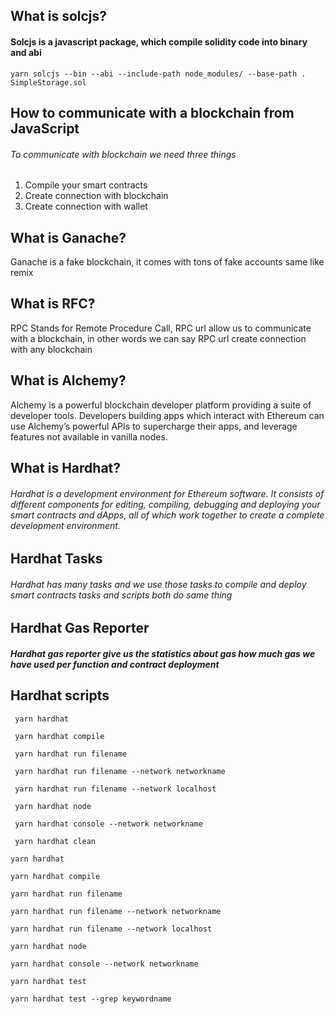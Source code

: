 ## What is solcjs?
#### Solcjs is a javascript package, which compile solidity code into binary and abi
```shell 
yarn solcjs --bin --abi --include-path node_modules/ --base-path . SimpleStorage.sol
```
## How to communicate with a blockchain from JavaScript
###### To communicate with blockchain we need three things
 1. Compile your smart contracts
2. Create connection with blockchain
3. Create connection with wallet
## What is Ganache?
<summary>Ganache is a fake blockchain, it comes with tons of fake accounts same like remix</summary>

## What is RFC?
<summary>RPC Stands for Remote Procedure Call, RPC url allow us to communicate with a blockchain, in other words we can say RPC url create connection with any blockchain
</summary>

## What is Alchemy?
<summary> Alchemy is a powerful blockchain developer platform providing a suite of developer tools. Developers building apps which interact with Ethereum can use Alchemy’s powerful APIs to supercharge their apps, and leverage features not available in vanilla nodes.</summary>

## What is Hardhat?
###### Hardhat is a development environment for Ethereum software. It consists of different components for editing, compiling, debugging and deploying your smart contracts and dApps, all of which work together to create a complete development environment.

## Hardhat Tasks
###### Hardhat has many tasks and we use those tasks to compile and deploy smart contracts tasks and scripts both do same thing 
## Hardhat Gas Reporter
##### Hardhat gas reporter give us the statistics about gas how much gas we have used per function and contract deployment
## Hardhat scripts
```shell
 yarn hardhat 
 ```
```shell
 yarn hardhat compile 
 ```
```shell
 yarn hardhat run filename 
 ```
```shell
 yarn hardhat run filename --network networkname 
 ```
```shell
 yarn hardhat run filename --network localhost 
```
```shell
 yarn hardhat node 
```
```shell
 yarn hardhat console --network networkname 
```
```shell 
 yarn hardhat clean
```
```shell
yarn hardhat 
```
```shell
yarn hardhat compile 
```
```shell
yarn hardhat run filename 
```
```shell
yarn hardhat run filename --network networkname 
```
```shell
yarn hardhat run filename --network localhost 
```
```shell
yarn hardhat node 
```
```shell
yarn hardhat console --network networkname 
```
```shell
yarn hardhat test
```
```shell
yarn hardhat test --grep keywordname
```
